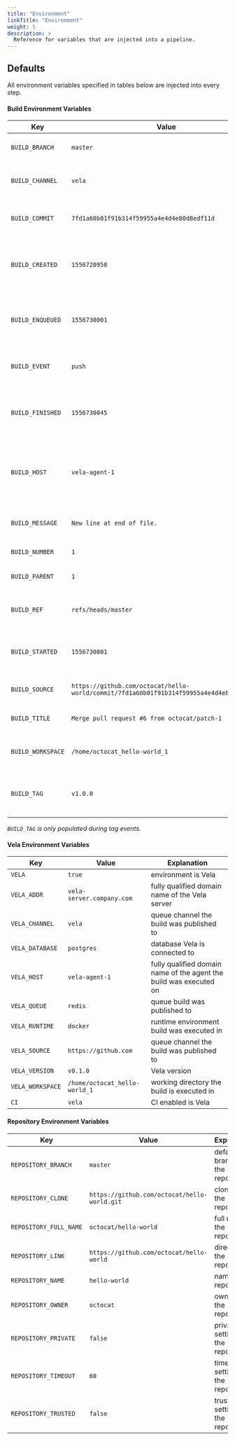```yaml
---
title: "Environment"
linkTitle: "Environment"
weight: 5
description: >
  Reference for variables that are injected into a pipeline.
---
```


## Defaults

All environment variables specified in tables below are injected into every step.

#### Build Environment Variables

| Key | Value | Explanation |
|---|---|---|
| `BUILD_BRANCH` | `master` | branch from the source commit |
| `BUILD_CHANNEL` | `vela` | queue channel the build was published to |
| `BUILD_COMMIT` | `7fd1a60b01f91b314f59955a4e4d4e80d8edf11d` | commit sha from the source commit |
| `BUILD_CREATED` | `1556720958` | unix timestamp representing build creation time |
| `BUILD_ENQUEUED` | `1556730001` | unix timestamp representing build enqueue time |
| `BUILD_EVENT` | `push` | webhook event that triggered the build |
| `BUILD_FINISHED` | `1556730045` | unix timestamp representing build completion time |
| `BUILD_HOST` | `vela-agent-1` | fully qualified domain name of the agent the build was executed on |
| `BUILD_MESSAGE` | `New line at end of file.` | message from the source commit |
| `BUILD_NUMBER` | `1` | build number |
| `BUILD_PARENT` | `1` | previous build number |
| `BUILD_REF` | `refs/heads/master` | reference from the source commit |
| `BUILD_STARTED` | `1556730001` | unix timestamp representing build start time |
| `BUILD_SOURCE` | `https://github.com/octocat/hello-world/commit/7fd1a60b01f91b314f59955a4e4d4e80d8edf11d` | link from the source commit |
| `BUILD_TITLE` | `Merge pull request #6 from octocat/patch-1` | title from the source commit |
| `BUILD_WORKSPACE` | `/home/octocat_hello-world_1` | working directory the build is executed in |
| `BUILD_TAG` | `v1.0.0` | tag is populated from the source reference |

_`BUILD_TAG` is only populated during tag events._

#### Vela Environment Variables

| Key | Value | Explanation |
|---|---|---|
| `VELA` | `true` | environment is Vela |
| `VELA_ADDR` | `vela-server.company.com` | fully qualified domain name of the Vela server |
| `VELA_CHANNEL` | `vela` | queue channel the build was published to |
| `VELA_DATABASE` | `postgres` | database Vela is connected to |
| `VELA_HOST` | `vela-agent-1` | fully qualified domain name of the agent the build was executed on |
| `VELA_QUEUE` | `redis` | queue build was published to |
| `VELA_RUNTIME` | `docker` | runtime environment build was executed in |
| `VELA_SOURCE` | `https://github.com` | queue channel the build was published to |
| `VELA_VERSION` | `v0.1.0` | Vela version |
| `VELA_WORKSPACE` | `/home/octocat_hello-world_1` | working directory the build is executed in |
| `CI` | `vela` | CI enabled is Vela |

#### Repository Environment Variables

| Key | Value | Explanation |
|---|---|---|
| `REPOSITORY_BRANCH` | `master` | default branch of the repository |
| `REPOSITORY_CLONE` | `https://github.com/octocat/hello-world.git` | clone url of the repository |
| `REPOSITORY_FULL_NAME` | `octocat/hello-world` | full name of the repository |
| `REPOSITORY_LINK` | `https://github.com/octocat/hello-world` | direct url of the repository |
| `REPOSITORY_NAME` | `hello-world` | name of the repository |
| `REPOSITORY_OWNER` | `octocat` | owner of the repository |
| `REPOSITORY_PRIVATE` | `false` | privacy setting for the repository |
| `REPOSITORY_TIMEOUT` | `60` | timeout setting for the repository |
| `REPOSITORY_TRUSTED` | `false` | trusted setting for the repository |
